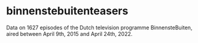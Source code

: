 # binnenstebuitenteasers
Data on 1627 episodes of the Dutch television programme BinnensteBuiten, aired between April 9th, 2015 and April 24th, 2022.
